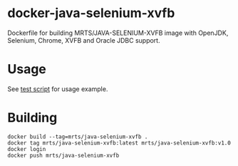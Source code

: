 # docker-java-selenium-xvfb

Dockerfile for building MRTS/JAVA-SELENIUM-XVFB image with OpenJDK,
Selenium, Chrome, XVFB and Oracle JDBC support.

# Usage

See [test script](test/run-test.sh) for usage example.

# Building

    docker build --tag=mrts/java-selenium-xvfb .
    docker tag mrts/java-selenium-xvfb:latest mrts/java-selenium-xvfb:v1.0
    docker login
    docker push mrts/java-selenium-xvfb
